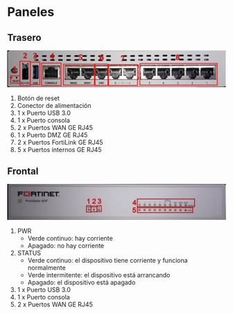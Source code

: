 # Paneles

## Trasero

![panel-trasero](images/panel-trasero.jpg)

1. Botón de reset
2. Conector de alimentación
3. 1 x Puerto USB 3.0
4. 1 x Puerto consola
5. 2 x Puertos WAN GE RJ45
6. 1 x Puerto DMZ GE RJ45
7. 2 x Puertos FortiLink GE RJ45
8. 5 x Puertos internos GE RJ45

## Frontal

![panel-frontal](images/panel-frontal.jpg)

1. PWR
   * Verde continuo: hay corriente
   * Apagado: no hay corriente
2. STATUS
   * Verde continuo: el dispositivo tiene corriente y funciona normalmente
   * Verde intermitente: el dispositivo está arrancando
   * Apagado: el dispositivo está apagado
3. 1 x Puerto USB 3.0
4. 1 x Puerto consola
5. 2 x Puertos WAN GE RJ45


